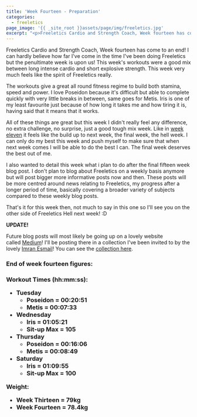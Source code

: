 ```yaml
---
title: 'Week Fourteen - Preparation'
categories:
  - freeletics
page_image: '{{ _site_root }}assets/page/img/freeletics.jpg'
excerpt: "<p>Freeletics Cardio and Strength Coach, Week fourteen has come to an end! I can hardly believe how far I've come in the time I've been doing Freeletics but the penultimate week is upon us! This week's workouts were a good mix between long intense cardio and short explosive strength. This week very much feels like the spirit of Freeletics really.</p>"
---
```

<p>
	Freeletics Cardio and Strength Coach, Week fourteen has come to an end! I can hardly believe how far I've come in the time I've been doing Freeletics but the penultimate week is upon us! This week's workouts were a good mix between long intense cardio and short explosive strength. This week very much feels like the spirit of Freeletics really.</p><p>
	The workouts give a great all round fitness regime to build both stamina, speed and power. I love Poseidon because it's difficult but able to complete quickly with very little breaks in between, same goes for Metis. Iris is one of my least favourite just because of how long it takes me and how tiring it is, having said that it means that it works.</p><p>
	All of these things are great but this week I didn't really feel any difference, no extra challenge, no surprise, just a good tough mix week. Like in&nbsp;<a href="/blog/week-eleven-winding-up">week eleven</a> it feels like the build up to next week, the final week, the hell week. I can only do my best this week and push myself to make sure that when next week comes I will be able to do the best I can. The final week deserves the best out of me.</p><p>
	I also wanted to detail this week what i plan to do after the final fifteen week blog post. I don't plan to blog about Freeletics on a weekly basis anymore but will post bigger more informative posts now and then. These posts will be more centred around news relating to Freeletics, my progress after a longer period of time, basically covering a broader variety of subjects compared to these weekly blog posts.</p><p>
	That's it for this week then, not much to say in this one so I'll see you on the other side of Freeletics Hell next week! :D</p><p>
	<strong>UPDATE!</strong></p><p>
	Future blog posts will most likely be going up on a lovely website called&nbsp;<a href="https://medium.com/">Medium</a>! I'll be posting there in a collection I've been invited to by the lovely&nbsp;<a href="mailto:https://twitter.com/@imrane">Imran Esmail</a>! You can see the&nbsp;<a href="https://medium.com/a-freeletics-journey">collection here</a>.</p><h3>End of week fourteen figures:</h3><h3>
<p>
	<strong>Workout Times (hh:mm:ss):</strong></p><ul>
	<li>Tuesday
	<ul>
		<li>Poseidon = 00:20:51</li>		<li>Metis = 00:07:33</li>	</ul></li>	<li>Wednesday
	<ul>
		<li>Iris = 01:05:21</li>		<li>Sit-up Max = 105</li>	</ul></li>	<li>Thursday
	<ul>
		<li>Poseidon = 00:16:06</li>		<li>Metis = 00:08:49</li>	</ul></li>	<li>Saturday
	<ul>
		<li>Iris = 01:09:55</li>		<li>Sit-up Max = 100</li>	</ul></li></ul><p>
	<strong>Weight:</strong></p><ul>
	<li>Week Thirteen = 79kg</li>	<li>Week Fourteen = 78.4kg</li></ul></h3>